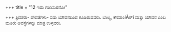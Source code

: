 +++
title = "12 ಇದು ಗಜಾಸುರನೋ"

+++
ತ್ರಿದಶರು- ದೇವತೆಗಳು- ಸದಾ ಯೌವನದಿಂದ ಕೂಡಿರುವವರು. ಬಾಲ್ಯ, ಕೌಮಾಂiÀರ್i ಮತ್ತು ಯೌವನ ಎಂಬ ಮೂರು ಅವಸ್ಥೆಗಳನ್ನು ಮಾತ್ರ ಉಳ್ಳವರು.